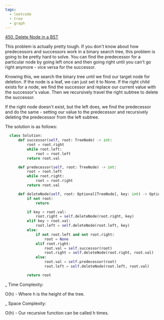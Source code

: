 ```yaml
---
tags:
  - leetcode
  - tree
  - graph
---
```


<a href="https://leetcode.com/problems/delete-node-in-a-bst/">
450. Delete Node in a BST</a>

This problem is actually pretty tough. If you don't know about how predecessors
and successors work in a binary search tree, this problem is going to be pretty
hard to solve. You can find the predecessor for a particular node by going left
once and then going right until you can't go right anymore - vice versa for the
successor.

Knowing this, we search the binary tree until we find our target node for
deletion. If the node is a leaf, we can just set it to None. If the right child
exists for a node, we find the successor and replace our current value with the
successor's value. Then we recursively travel the right subtree to delete the
successor.

If the right node doesn't exist, but the left does, we find the predecessor and
do the same - setting our value to the predecessor and recursively deleting the
predecessor from the left subtree.

The solution is as follows:

```python
  class Solution:
      def successor(self, root: TreeNode) -> int:
          root = root.right
          while root.left:
              root = root.left
          return root.val

      def predecessor(self, root: TreeNode) -> int:
          root = root.left
          while root.right:
              root = root.right
          return root.val

      def deleteNode(self, root: Optional[TreeNode], key: int) -> Optional[TreeNode]:
          if not root:
              return

          if key > root.val:
              root.right = self.deleteNode(root.right, key)
          elif key < root.val:
              root.left = self.deleteNode(root.left, key)
          else:
              if not root.left and not root.right:
                  root = None
              elif root.right:
                  root.val = self.successor(root)
                  root.right = self.deleteNode(root.right, root.val)
              else:
                  root.val = self.predecessor(root)
                  root.left = self.deleteNode(root.left, root.val)

          return root
```

\_ Time Complexity:

O(h) - Where h is the height of the tree.

\_ Space Complexity:

O(h) - Our recursive function can be called h times.
